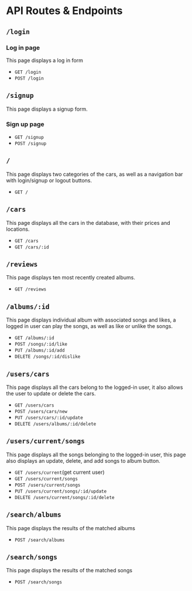 # API Routes & Endpoints

## `/login`

### Log in page

This page displays a log in form

* `GET /login`
* `POST /login`

## `/signup`

This page displays a signup form.

### Sign up page

* `GET /signup`
* `POST /signup`

## `/`

This page displays two categories of the cars, as well as a navigation bar with login/signup or logout buttons. 

* `GET /`


## `/cars`

This page displays all the cars in the database, with their prices and locations.

* `GET /cars`
* `GET /cars/:id`


## `/reviews`

This page displays ten most recently created albums.

* `GET /reviews`


## `/albums/:id`

This page displays individual album with associated songs and likes, a logged in user can play the songs, as well as like or unlike the songs.

* `GET /albums/:id`
* `POST /songs/:id/like`
* `PUT /albums/:id/add`
* `DELETE /songs/:id/dislike`


## `/users/cars`

This page displays all the cars belong to the logged-in user, it also allows the user to update or delete the cars.

* `GET /users/cars`
* `POST /users/cars/new`
* `PUT /users/cars/:id/update`
* `DELETE /users/albums/:id/delete` 


## `/users/current/songs`

This page displays all the songs belonging to the logged-in user, this page also displays an update, delete, and add songs to album button.

* `GET /users/current`(get current user)
* `GET /users/current/songs`
* `POST /users/current/songs`
* `PUT /users/current/songs/:id/update`
* `DELETE /users/current/songs/:id/delete` 


## `/search/albums`
This page displays the results of the matched albums

* `POST /search/albums`

## `/search/songs`
This page displays the results of the matched songs

* `POST /search/songs`
